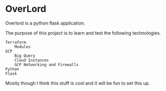 # OverLord

Overlord is a python flask application.

The purpose of this project is to learn and test the following technologies.

    Terraform
        Modules
    GCP
        Big Query
        Cloud Instances
        GCP Networking and Firewalls
    Python
    Flask

Mostly though I think this stuff is cool and it will be fun to set this up.